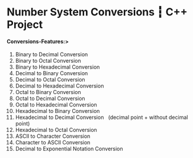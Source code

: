 # Number System Conversions ┇ C++ Project
#### Conversions-Features:>
1. Binary to Decimal Conversion
2. Binary to Octal Conversion
3. Binary to Hexadecimal Conversion
4. Decimal to Binary Conversion
5. Decimal to Octal Conversion
6. Decimal to Hexadecimal Conversion
7. Octal to Binary Conversion
8. Octal to Decimal Conversion
9. Octal to Hexadecimal Conversion
10. Hexadecimal to Binary Conversion
11. Hexadecimal to Decimal Conversion &nbsp; (decimal point + without decimal point)
12. Hexadecimal to Octal Conversion
13. ASCII to Character Conversion
14. Character to ASCII Conversion
15. Decimal to Exponential Notation Conversion
